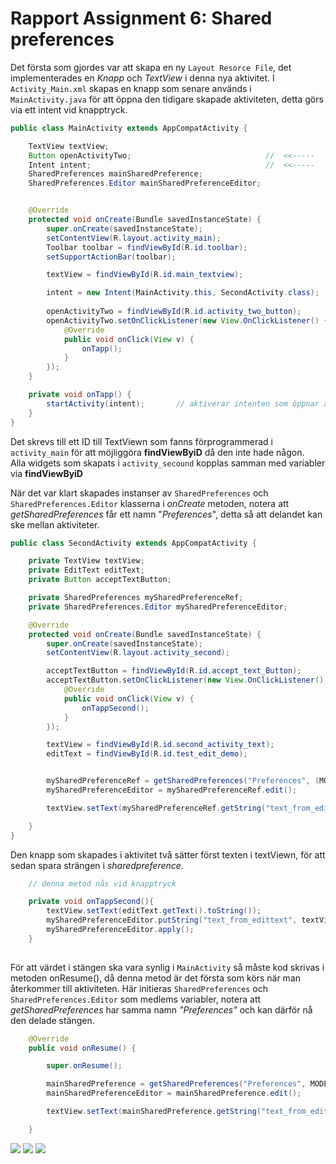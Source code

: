 
# Rapport Assignment 6: Shared preferences


Det första som gjordes var att skapa en ny `Layout Resorce File`, det implementerades en *Knapp* och *TextView* i denna nya aktivitet. 
I `Activity_Main.xml` skapas en knapp som senare används i `MainActivity.java` för att öppna den tidigare skapade aktiviteten, detta görs via ett intent vid knapptryck. 

```java
public class MainActivity extends AppCompatActivity {

    TextView textView;
    Button openActivityTwo;                              //  <<-----
    Intent intent;                                       //  <<-----
    SharedPreferences mainSharedPreference;
    SharedPreferences.Editor mainSharedPreferenceEditor;


    @Override
    protected void onCreate(Bundle savedInstanceState) {
        super.onCreate(savedInstanceState);
        setContentView(R.layout.activity_main);
        Toolbar toolbar = findViewById(R.id.toolbar);
        setSupportActionBar(toolbar);

        textView = findViewById(R.id.main_textview);

        intent = new Intent(MainActivity.this, SecondActivity.class);                        //
                                                                                             // 
        openActivityTwo = findViewById(R.id.activity_two_button);                            //
        openActivityTwo.setOnClickListener(new View.OnClickListener() {                      //
            @Override                                                                        // Används för att öppna activity_second
            public void onClick(View v) {                                                    //
                onTapp();                                                                    //
            }                                                                                //
        });                                                                                  //
    }

    private void onTapp() {
        startActivity(intent);       // aktiverar intenten som öppnar activity_second
    }
}
```

Det skrevs till ett ID till TextViewn som fanns förprogrammerad i `activity_main` för att möjliggöra __findViewByiD__ då den inte hade någon.  
Alla widgets som skapats i `activity_secound` kopplas samman med variabler via __findViewByiD__

När det var klart skapades instanser av `SharedPreferences` och `SharedPreferences.Editor` klasserna i *onCreate* metoden, notera att *getSharedPreferences*  får ett namn "_Preferences_", detta så att delandet kan ske mellan aktiviteter.

```java
public class SecondActivity extends AppCompatActivity {

    private TextView textView;                                          //
    private EditText editText;                                          // diverse widgets skapas
    private Button acceptTextButton;                                    //

    private SharedPreferences mySharedPreferenceRef;                    // shared preference object skapad
    private SharedPreferences.Editor mySharedPreferenceEditor;          //

    @Override
    protected void onCreate(Bundle savedInstanceState) {
        super.onCreate(savedInstanceState);
        setContentView(R.layout.activity_second);

        acceptTextButton = findViewById(R.id.accept_text_Button);               // knappen kommer användas för att registrera text som skrivits i editText widgeten.
        acceptTextButton.setOnClickListener(new View.OnClickListener() {        //
            @Override
            public void onClick(View v) {
                onTappSecond();
            }
        });

        textView = findViewById(R.id.second_activity_text);
        editText = findViewById(R.id.test_edit_demo);


        mySharedPreferenceRef = getSharedPreferences("Preferences", (MODE_PRIVATE));                 // shared preference initierad
        mySharedPreferenceEditor = mySharedPreferenceRef.edit();                                    //

        textView.setText(mySharedPreferenceRef.getString("text_from_edittext", "nothing written here.."));   // textViewn fylls med text, i detta fall finns det ingen text i registrerad till denna nyckel. Därför kommer meddelandet "nothing written here.." skrivas in istället.

    }
}
```

Den knapp som skapades i aktivitet två sätter först texten i textViewn, för att sedan spara strängen i _sharedpreference_. 

```java
    // denna metod nås vid knapptryck

    private void onTappSecond(){
        textView.setText(editText.getText().toString());                                            // det som står skrivet i EditText widgeten skickas till textView och vissas upp.
        mySharedPreferenceEditor.putString("text_from_edittext", textView.getText().toString());    // placerar String-värdert i en preference
        mySharedPreferenceEditor.apply();                                                           // notera att det är samma "key" värde som i (mySharedPreferenceRef.getString("text_from_edittext","nothing written here..")
    }
    
```

För att värdet i stängen ska vara synlig i `MainActivity` så måste kod skrivas i metoden onResume(), då denna metod är det första som körs när man återkommer till aktiviteten.
Här initieras `SharedPreferences` och `SharedPreferences.Editor` som medlems variabler, notera att _getSharedPreferences_ har samma namn _"Preferences"_ och kan därför nå den delade stängen. 

```java
    @Override
    public void onResume() {

        super.onResume();

        mainSharedPreference = getSharedPreferences("Preferences", MODE_PRIVATE);
        mainSharedPreferenceEditor = mainSharedPreference.edit();

        textView.setText(mainSharedPreference.getString("text_from_edittext", "nothing written here.."));               // här hämtas Strängen via nyckeln

    }
```

![](mainactivity1.png)
![](secoundactivity1.png)
![](mainactivity2.png)
